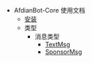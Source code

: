 * AfdianBot-Core 使用文档
  * [安装](/docs/安装.md)
  * 类型
    * 消息类型
      * [TextMsg](/docs/types/msg/textmsg.md)
      * [SponsorMsg](/docs/types/msg/sponsor_msg.md)
